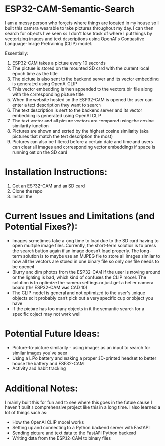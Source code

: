 # ESP32-CAM-Semantic-Search
I am a messy person who forgets where things are located in my house so I built this camera wearable to take pictures throughout my day. I can then search for objects I've seen so I don't lose track of where I put things by vectorizing images and text descriptions using OpenAI's Contrastive Language-Image Pretraining (CLIP) model.

Essentially:
1. ESP32-CAM takes a picture every 10 seconds
2. The picture is stored on the mounted SD card with the current local epoch time as the title
3. The picture is also sent to the backend server and its vector embedding is generated using OpenAI CLIP
4. This vector embedding is then appended to the vectors.bin file along with the corresponding picture title
5. When the website hosted on the ESP32-CAM is opened the user can enter a text description they want to search
6. The text description is sent to the backend server and its vector embedding is generated using OpenAI CLIP
7. The text vector and all picture vectors are compared using the cosine similarity function
8. Pictures are shown and sorted by the highest cosine similarity (aka pictures that match the text description the most)
9. Pictures can also be filtered before a certain date and time and users can clear all images and corresponding vector embeddings if space is running out on the SD card


# Installation Instructions:
1. Get an ESP32-CAM and an SD card
2. Clone the repo
3. Install the 

# Current Issues and Limitations (and Potential Fixes?):
- Images sometimes take a long time to load due to the SD card having to open multiple image files. Currently, the short-term solution is to press the search button again if an image doesn't load properly. The long-term solution is to maybe use an MJPEG file to store all images similar to how all the vectors are stored in one binary file so only one file needs to be opened
- Blurry and dim photos from the ESP32-CAM if the user is moving around or the lighting is bad, which kind of confuses the CLIP model. The solution is to optimize the camera settings or just get a better camera board (the ESP32-CAM was CAD 10)
- The CLIP model is general and not optimized to the user's unique objects so it probably can't pick out a very specific cup or object you have
- If the picture has too many objects in it the semantic search for a specific object may not work well

# Potential Future Ideas:
- Picture-to-picture similarity - using images as an input to search for similar images you've seen
- Using a LiPo battery and making a proper 3D-printed headset to better house the battery and ESP32-CAM
- Activity and habit tracking

# Additional Notes:
I mainly built this for fun and to see where this goes in the future cause I haven't built a comprehensive project like this in a long time. I also learned a lot of things such as:
- How the OpenAI CLIP model works
- Setting up and connecting to a Python backend server with FastAPI
- Sending picture and text data to the FastAPI Python backend
- Writing data from the ESP32-CAM to binary files
